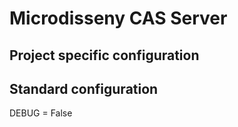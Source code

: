 # Microdisseny CAS Server



## Project specific configuration


## Standard configuration

DEBUG = False

